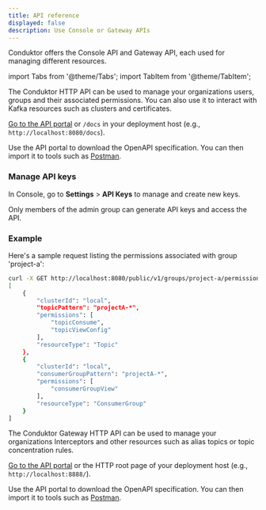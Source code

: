 ```yaml
---
title: API reference
displayed: false
description: Use Console or Gateway APIs
---
```


Conduktor offers the Console API and Gateway API, each used for managing different resources.

import Tabs from '@theme/Tabs';
import TabItem from '@theme/TabItem';

<Tabs>
<TabItem  value="Console" label="Console API">

The Conduktor HTTP API can be used to manage your organizations users, groups and their associated permissions. You can also use it to interact with Kafka resources such as clusters and certificates.

[Go to the API portal](https://developers.conduktor.io/?product=console) or `/docs` in your deployment host (e.g., `http://localhost:8080/docs`).

Use the API portal to download the OpenAPI specification. You can then import it to tools such as [Postman](https://www.postman.com/).

### Manage API keys

In Console, go to **Settings** > **API Keys** to manage and create new keys.

Only members of the admin group can generate API keys and access the API.

### Example

Here's a sample request listing the permissions associated with group 'project-a':

```bash
curl -X GET http://localhost:8080/public/v1/groups/project-a/permissions -H "Authorization: Bearer {token}"
[
    {
        "clusterId": "local",
        "topicPattern": "projectA-*",
        "permissions": [
            "topicConsume",
            "topicViewConfig"
        ],
        "resourceType": "Topic"
    },
    {
        "clusterId": "local",
        "consumerGroupPattern": "projectA-*",
        "permissions": [
            "consumerGroupView"
        ],
        "resourceType": "ConsumerGroup"
    }
]
```

</TabItem>
<TabItem  value="Gateway" label="Gateway API">

The Conduktor Gateway HTTP API can be used to manage your organizations Interceptors and other resources such as alias topics or topic concentration rules.

[Go to the API portal](https://developers.conduktor.io/?product=gateway) or the HTTP root page of your deployment host (e.g., `http://localhost:8888/`).

Use the API portal to download the OpenAPI specification. You can then import it to tools such as [Postman](https://www.postman.com/).

</TabItem>
</Tabs>
